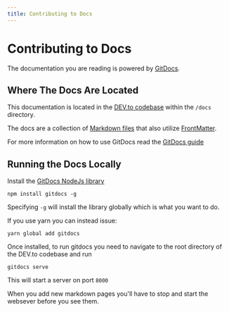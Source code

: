 ```yaml
---
title: Contributing to Docs
---
```


# Contributing to Docs

The documentation you are reading is powered by [GitDocs](https://github.com/timberio/gitdocs).

## Where The Docs Are Located

This documentation is located in the [DEV.to codebase](https://github.com/thepracticaldev/dev.to) within the `/docs` directory.

The docs are a collection of [Markdown files](https://en.wikipedia.org/wiki/Markdown) that also utilize [FrontMatter](https://jekyllrb.com/docs/front-matter/).

For more information on how to use GitDocs read the [GitDocs guide](https://gitdocs.netlify.com)

## Running the Docs Locally

Install the [GitDocs NodeJs library](https://www.npmjs.com/package/gitdocs)

```shell
npm install gitdocs -g
```

Specifying `-g` will install the library globally which is what you want to do.

If you use yarn you can instead issue:

```shell
yarn global add gitdocs
```

Once installed, to run gitdocs you need to navigate to the root
directory of the DEV.to codebase and run

```shell
gitdocs serve
```

This will start a server on port `8000`

When you add new markdown pages you'll have to stop and start the
websever before you see them.
